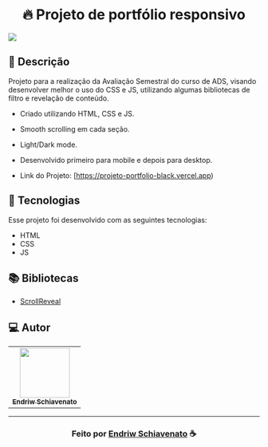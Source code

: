 <h1 align="center">
  🔥 Projeto de portfólio responsivo
</h1>

<img src="https://vercel.com/33e8ed8f-aede-4149-9e70-26d66d698e4c">

## 📝 Descrição 

Projeto para a realização da Avaliação Semestral do curso de ADS, visando desenvolver melhor o uso do CSS e JS,
utilizando algumas bibliotecas de filtro e revelação de conteúdo.

- Criado utilizando HTML, CSS e JS.
- Smooth scrolling em cada seção.
- Light/Dark mode.
- Desenvolvido primeiro para mobile e depois para desktop.

- Link do Projeto: [https://projeto-portfolio-black.vercel.app)

## 🚀 Tecnologias

Esse projeto foi desenvolvido com as seguintes tecnologias:

- HTML
- CSS
- JS

## 📚 Bibliotecas

- [ScrollReveal](https://scrollrevealjs.org/)


## 💻 Autor
<table>
  <tr>
    <td align="center">
      <a href="https://github.com/endriwmsi">
        <img src="https://avatars.githubusercontent.com/u/100975346?v=4" width="100px;" /><br>
        <sub>
          <b>Endriw Schiavenato</b>
        </sub>
      </a>
    </td>
  </tr>
</table>

-----

  <h3 align="center"> Feito por <a href="https://www.linkedin.com/in/endriwmsi/">Endriw Schiavenato</a> ☕</h3>

<!-- ![preview img](https://vercel.com/33e8ed8f-aede-4149-9e70-26d66d698e4c) -->
